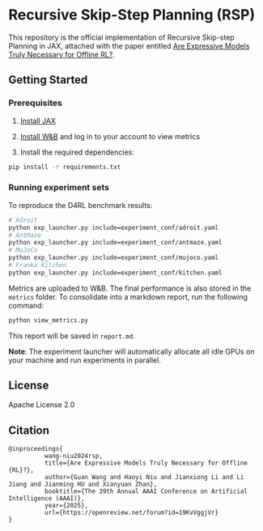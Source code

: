 # Recursive Skip-Step Planning (RSP)

This repository is the official implementation of Recursive Skip-step Planning in JAX, attached with the paper entitled [Are Expressive Models Truly Necessary for Offline RL?](https://openreview.net/forum?id=19KvVggjVr).

## Getting Started

### Prerequisites

1. [Install JAX](https://github.com/google/jax#installation)

2. [Install W&B](https://github.com/wandb/wandb) and log in to your account to view metrics

3. Install the required dependencies:

```bash
pip install -r requirements.txt
```

### Running experiment sets

To reproduce the D4RL benchmark results:

```bash
# Adroit
python exp_launcher.py include=experiment_conf/adroit.yaml
# AntMaze
python exp_launcher.py include=experiment_conf/antmaze.yaml
# MuJoCo
python exp_launcher.py include=experiment_conf/mujoco.yaml
# Franka Kitchen
python exp_launcher.py include=experiment_conf/kitchen.yaml
```

Metrics are uploaded to W&B. The final performance is also stored in the `metrics` folder. To consolidate into a markdown report, run the following command:

```bash
python view_metrics.py
```

This report will be saved in `report.md`.

**Note**: The experiment launcher will automatically allocate all idle GPUs on your machine and run experiments in parallel.

## License

Apache License 2.0

## Citation
```
@inproceedings{
          wang-niu2024rsp,
          title={Are Expressive Models Truly Necessary for Offline {RL}?},
          author={Guan Wang and Haoyi Niu and Jianxiong Li and Li Jiang and Jianming HU and Xianyuan Zhan},
          booktitle={The 39th Annual AAAI Conference on Artificial Intelligence (AAAI)},
          year={2025},
          url={https://openreview.net/forum?id=19KvVggjVr}
}
```
